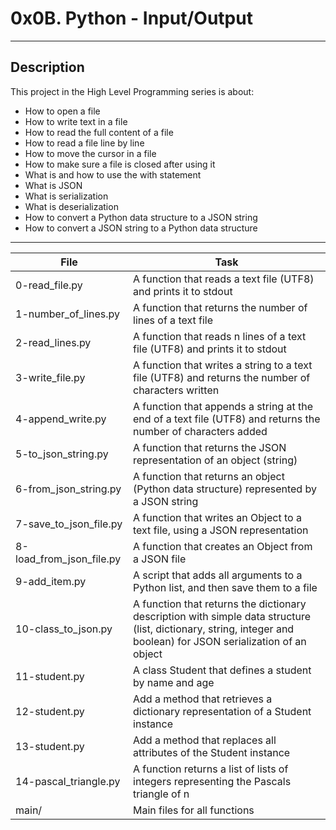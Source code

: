 # 0x0B. Python - Input/Output
---
## Description

This project in the High Level Programming series is about:
* How to open a file
* How to write text in a file
* How to read the full content of a file
* How to read a file line by line
* How to move the cursor in a file
* How to make sure a file is closed after using it
* What is and how to use the with statement
* What is JSON
* What is serialization
* What is deserialization
* How to convert a Python data structure to a JSON string
* How to convert a JSON string to a Python data structure

---
File|Task
---|---
0-read_file.py | A function that reads a text file (UTF8) and prints it to stdout
1-number_of_lines.py | A function that returns the number of lines of a text file
2-read_lines.py | A function that reads n lines of a text file (UTF8) and prints it to stdout
3-write_file.py | A function that writes a string to a text file (UTF8) and returns the number of characters written
4-append_write.py | A function that appends a string at the end of a text file (UTF8) and returns the number of characters added
5-to_json_string.py | A function that returns the JSON representation of an object (string)
6-from_json_string.py | A function that returns an object (Python data structure) represented by a JSON string
7-save_to_json_file.py | A function that writes an Object to a text file, using a JSON representation
8-load_from_json_file.py | A function that creates an Object from a JSON file
9-add_item.py | A script that adds all arguments to a Python list, and then save them to a file
10-class_to_json.py | A function that returns the dictionary description with simple data structure (list, dictionary, string, integer and boolean) for JSON serialization of an object
11-student.py | A class Student that defines a student by name and age
12-student.py | Add a method that retrieves a dictionary representation of a Student instance
13-student.py | Add a method that replaces all attributes of the Student instance
14-pascal_triangle.py | A function returns a list of lists of integers representing the Pascals triangle of n
main/ | Main files for all functions
